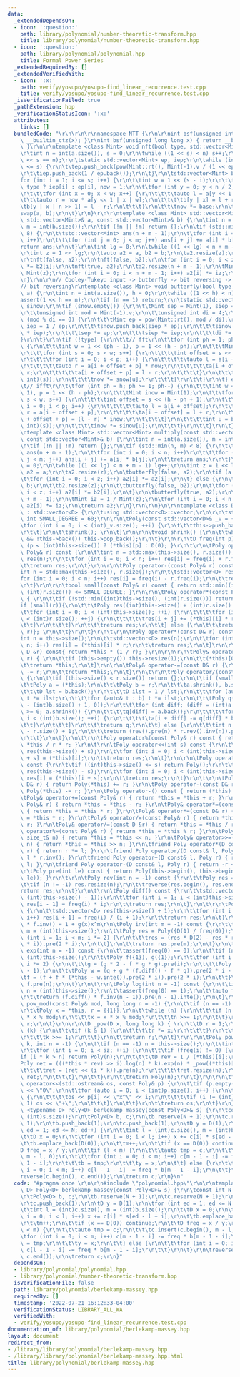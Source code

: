 ```yaml
---
data:
  _extendedDependsOn:
  - icon: ':question:'
    path: library/polynomial/number-theoretic-transform.hpp
    title: library/polynomial/number-theoretic-transform.hpp
  - icon: ':question:'
    path: library/polynomial/polynomial.hpp
    title: Formal Power Series
  _extendedRequiredBy: []
  _extendedVerifiedWith:
  - icon: ':x:'
    path: verify/yosupo/yosupo-find_linear_recurrence.test.cpp
    title: verify/yosupo/yosupo-find_linear_recurrence.test.cpp
  _isVerificationFailed: true
  _pathExtension: hpp
  _verificationStatusIcon: ':x:'
  attributes:
    links: []
  bundledCode: "\r\n\r\n\r\nnamespace NTT {\r\n\r\nint bsf(unsigned int x) { return\
    \ __builtin_ctz(x); }\r\nint bsf(unsigned long long x) { return __builtin_ctzll(x);\
    \ }\r\n\r\ntemplate <class Mint> void nft(bool type, std::vector<Mint>& a) {\r\
    \n\tint n = int(a.size()), s = 0;\r\n\twhile ((1 << s) < n) s++;\r\n\tassert(1\
    \ << s == n);\r\n\tstatic std::vector<Mint> ep, iep;\r\n\twhile (int(ep.size())\
    \ <= s) {\r\n\t\tep.push_back(pow(Mint::rt(), Mint(-1).v / (1 << ep.size())));\r\
    \n\t\tiep.push_back(1 / ep.back());\r\n\t}\r\n\tstd::vector<Mint> b(n);\r\n\t\
    for (int i = 1; i <= s; i++) {\r\n\t\tint w = 1 << (s - i);\r\n\t\tMint base =\
    \ type ? iep[i] : ep[i], now = 1;\r\n\t\tfor (int y = 0; y < n / 2; y += w) {\r\
    \n\t\t\tfor (int x = 0; x < w; x++) {\r\n\t\t\t\tauto l = a[y << 1 | x];\r\n\t\
    \t\t\tauto r = now * a[y << 1 | x | w];\r\n\t\t\t\tb[y | x] = l + r;\r\n\t\t\t\
    \tb[y | x | n >> 1] = l - r;\r\n\t\t\t}\r\n\t\t\tnow *= base;\r\n\t\t}\r\n\t\t\
    swap(a, b);\r\n\t}\r\n}\r\n\r\ntemplate <class Mint> std::vector<Mint> multiply_nft(const\
    \ std::vector<Mint>& a, const std::vector<Mint>& b) {\r\n\tint n = int(a.size()),\
    \ m = int(b.size());\r\n\tif (!n || !m) return {};\r\n\tif (std::min(n, m) <=\
    \ 8) {\r\n\t\tstd::vector<Mint> ans(n + m - 1);\r\n\t\tfor (int i = 0; i < n;\
    \ i++)\r\n\t\t\tfor (int j = 0; j < m; j++) ans[i + j] += a[i] * b[j];\r\n\t\t\
    return ans;\r\n\t}\r\n\tint lg = 0;\r\n\twhile ((1 << lg) < n + m - 1) lg++;\r\
    \n\tint z = 1 << lg;\r\n\tauto a2 = a, b2 = b;\r\n\ta2.resize(z);\r\n\tb2.resize(z);\r\
    \n\tnft(false, a2);\r\n\tnft(false, b2);\r\n\tfor (int i = 0; i < z; i++) a2[i]\
    \ *= b2[i];\r\n\tnft(true, a2);\r\n\ta2.resize(n + m - 1);\r\n\tMint iz = 1 /\
    \ Mint(z);\r\n\tfor (int i = 0; i < n + m - 1; i++) a2[i] *= iz;\r\n\treturn a2;\r\
    \n}\r\n\r\n// Cooley-Tukey: input -> butterfly -> bit reversing -> output \r\n\
    // bit reversing\r\ntemplate <class Mint> void butterfly(bool type, std::vector<Mint>&\
    \ a) {\r\n\tint n = int(a.size()), h = 0;\r\n\twhile ((1 << h) < n) h++;\r\n\t\
    assert(1 << h == n);\r\n\tif (n == 1) return;\r\n\tstatic std::vector<Mint> snow,\
    \ sinow;\r\n\tif (snow.empty()) {\r\n\t\tMint sep = Mint(1), siep = Mint(1);\r\
    \n\t\tunsigned int mod = Mint(-1).v;\r\n\t\tunsigned int di = 4;\r\n\t\twhile\
    \ (mod % di == 0) {\r\n\t\t\tMint ep = pow(Mint::rt(), mod / di);\r\n\t\t\tMint\
    \ iep = 1 / ep;\r\n\t\t\tsnow.push_back(siep * ep);\r\n\t\t\tsinow.push_back(sep\
    \ * iep);\r\n\t\t\tsep *= ep;\r\n\t\t\tsiep *= iep;\r\n\t\t\tdi *= 2;\r\n\t\t\
    }\r\n\t}\r\n\tif (!type) {\r\n\t\t// fft\r\n\t\tfor (int ph = 1; ph <= h; ph++)\
    \ {\r\n\t\t\tint w = 1 << (ph - 1), p = 1 << (h - ph);\r\n\t\t\tMint now = Mint(1);\r\
    \n\t\t\tfor (int s = 0; s < w; s++) {\r\n\t\t\t\tint offset = s << (h - ph + 1);\r\
    \n\t\t\t\tfor (int i = 0; i < p; i++) {\r\n\t\t\t\t\tauto l = a[i + offset];\r\
    \n\t\t\t\t\tauto r = a[i + offset + p] * now;\r\n\t\t\t\t\ta[i + offset] = l +\
    \ r;\r\n\t\t\t\t\ta[i + offset + p] = l - r;\r\n\t\t\t\t}\r\n\t\t\t\tint u = bsf(~(unsigned\
    \ int)(s));\r\n\t\t\t\tnow *= snow[u];\r\n\t\t\t}\r\n\t\t}\r\n\t} else {\r\n\t\
    \t// ifft\r\n\t\tfor (int ph = h; ph >= 1; ph--) {\r\n\t\t\tint w = 1 << (ph -\
    \ 1), p = 1 << (h - ph);\r\n\t\t\tMint inow = Mint(1);\r\n\t\t\tfor (int s = 0;\
    \ s < w; s++) {\r\n\t\t\t\tint offset = s << (h - ph + 1);\r\n\t\t\t\tfor (int\
    \ i = 0; i < p; i++) {\r\n\t\t\t\t\tauto l = a[i + offset];\r\n\t\t\t\t\tauto\
    \ r = a[i + offset + p];\r\n\t\t\t\t\ta[i + offset] = l + r;\r\n\t\t\t\t\ta[i\
    \ + offset + p] = (l - r) * inow;\r\n\t\t\t\t}\r\n\t\t\t\tint u = bsf(~(unsigned\
    \ int)(s));\r\n\t\t\t\tinow *= sinow[u];\r\n\t\t\t}\r\n\t\t}\r\n\t}\r\n}\r\n\r\
    \ntemplate <class Mint> std::vector<Mint> multiply(const std::vector<Mint>& a,\
    \ const std::vector<Mint>& b) {\r\n\tint n = int(a.size()), m = int(b.size());\r\
    \n\tif (!n || !m) return {};\r\n\tif (std::min(n, m) < 8) {\r\n\t\tstd::vector<Mint>\
    \ ans(n + m - 1);\r\n\t\tfor (int i = 0; i < n; i++)\r\n\t\t\tfor (int j = 0;\
    \ j < m; j++) ans[i + j] += a[i] * b[j];\r\n\t\treturn ans;\r\n\t}\r\n\tint lg\
    \ = 0;\r\n\twhile ((1 << lg) < n + m - 1) lg++;\r\n\tint z = 1 << lg;\r\n\tauto\
    \ a2 = a;\r\n\ta2.resize(z);\r\n\tbutterfly(false, a2);\r\n\tif (a == b) {\r\n\
    \t\tfor (int i = 0; i < z; i++) a2[i] *= a2[i];\r\n\t} else {\r\n\t\tauto b2 =\
    \ b;\r\n\t\tb2.resize(z);\r\n\t\tbutterfly(false, b2);\r\n\t\tfor (int i = 0;\
    \ i < z; i++) a2[i] *= b2[i];\r\n\t}\r\n\tbutterfly(true, a2);\r\n\ta2.resize(n\
    \ + m - 1);\r\n\tMint iz = 1 / Mint(z);\r\n\tfor (int i = 0; i < n + m - 1; i++)\
    \ a2[i] *= iz;\r\n\treturn a2;\r\n}\r\n\r\n}\n\r\ntemplate <class D> struct Poly\
    \ : std::vector<D> {\r\n\tusing std::vector<D>::vector;\r\n\r\n\tstatic const\
    \ int SMALL_DEGREE = 60;\r\n\r\n\tPoly(const std::vector<D>& _v = {}) { \r\n\t\
    \tfor (int i = 0; i < (int)_v.size(); ++i) {\r\n\t\t\tthis->push_back(_v[i]);\r\
    \n\t\t}\r\n\t\tshrink(); \r\n\t}\r\n\r\n\tvoid shrink() {\r\n\t\twhile (this->size()\
    \ && !this->back()) this->pop_back();\r\n\t}\r\n\r\n\tD freq(int p) const { return\
    \ (p < (int)this->size()) ? (*this)[p] : D(0); }\r\n\t\r\n\tPoly operator+(const\
    \ Poly& r) const {\r\n\t\tint n = std::max(this->size(), r.size());\r\n\t\tstd::vector<D>\
    \ res(n);\r\n\t\tfor (int i = 0; i < n; i++) res[i] = freq(i) + r.freq(i);\r\n\
    \t\treturn res;\r\n\t}\r\n\r\n\tPoly operator-(const Poly& r) const {\r\n\t\t\
    int n = std::max(this->size(), r.size());\r\n\t\tstd::vector<D> res(n);\r\n\t\t\
    for (int i = 0; i < n; i++) res[i] = freq(i) - r.freq(i);\r\n\t\treturn res;\r\
    \n\t}\r\n\r\n\tbool small(const Poly& r) const { return std::min((int)this->size(),\
    \ (int)r.size()) <= SMALL_DEGREE; }\r\n\r\n\tPoly operator*(const Poly& r) const\
    \ { \r\n\t\tif (!std::min((int)this->size(), (int)r.size())) return {};\r\n\t\t\
    if (small(r)){\r\n\t\t\tPoly res((int)this->size() + (int)r.size() - 1);\r\n\t\
    \t\tfor (int i = 0; i < (int)this->size(); ++i) {\r\n\t\t\t\tfor (int j = 0; j\
    \ < (int)r.size(); ++j) {\r\n\t\t\t\t\tres[i + j] += (*this)[i] * r[j];\r\n\t\t\
    \t\t}\r\n\t\t\t}\r\n\t\t\treturn res;\r\n\t\t} else {\r\n\t\t\treturn {NTT::multiply((*this),\
    \ r)}; \r\n\t\t}\r\n\t}\r\n\t\r\n\tPoly operator*(const D& r) const {\r\n\t\t\
    int n = this->size();\r\n\t\tstd::vector<D> res(n);\r\n\t\tfor (int i = 0; i <\
    \ n; i++) res[i] = (*this)[i] * r;\r\n\t\treturn res;\r\n\t}\r\n\r\n\tPoly operator/(const\
    \ D &r) const{ return *this * (1 / r); }\r\n\r\n\r\n\tPoly& operator+=(const D&\
    \ r) { \r\n\t\tif (this->empty()) this->resize(1);\r\n\t\t(*this)[0] += r;\r\n\
    \t\treturn *this;\r\n\t}\r\n\r\n\tPoly& operator-=(const D& r) {\r\n\t\t(*this)[0]\
    \ -= r;\r\n\t\treturn *this;\r\n\t}\r\n\t\r\n\tPoly operator/(const Poly& r) const\
    \ {\r\n\t\tif (this->size() < r.size()) return {};\r\n\t\tif (small(r)) {\r\n\t\
    \t\tPoly a = (*this);\r\n\t\t\tPoly b = r;\r\n\t\t\ta.shrink(), b.shrink();\r\n\
    \t\t\tD lst = b.back();\r\n\t\t\tD ilst = 1 / lst;\r\n\t\t\tfor (auto& t : a)\
    \ t *= ilst;\r\n\t\t\tfor (auto& t : b) t *= ilst;\r\n\t\t\tPoly q(std::max((int)a.size()\
    \ - (int)b.size() + 1, 0));\r\n\t\t\tfor (int diff; (diff = (int)a.size() - (int)b.size())\
    \ >= 0; a.shrink()) {\r\n\t\t\t\tq[diff] = a.back();\r\n\t\t\t\tfor (int i = 0;\
    \ i < (int)b.size(); ++i) {\r\n\t\t\t\t\ta[i + diff] -= q[diff] * b[i];\r\n\t\t\
    \t\t}\r\n\t\t\t}\r\n\t\t\treturn q;\r\n\t\t} else {\r\n\t\t\tint n = (int)this->size()\
    \ - r.size() + 1;\r\n\t\t\treturn (rev().pre(n) * r.rev().inv(n)).pre(n).rev(n);\r\
    \n\t\t}\r\n\t}\r\n\t\r\n\tPoly operator%(const Poly& r) const { return *this -\
    \ *this / r * r; }\r\n\t\r\n\tPoly operator<<(int s) const {\r\n\t\tstd::vector<D>\
    \ res(this->size() + s);\r\n\t\tfor (int i = 0; i < (int)this->size(); i++) res[i\
    \ + s] = (*this)[i];\r\n\t\treturn res;\r\n\t}\r\n\r\n\tPoly operator>>(int s)\
    \ const {\r\n\t\tif ((int)this->size() <= s) return Poly();\r\n\t\tstd::vector<D>\
    \ res(this->size() - s);\r\n\t\tfor (int i = 0; i < (int)this->size() - s; i++)\
    \ res[i] = (*this)[i + s];\r\n\t\treturn res;\r\n\t}\r\n\t\r\n\tPoly operator+(const\
    \ D& r) { return Poly(*this) += r; }\r\n\tPoly operator-(const D& r) { return\
    \ Poly(*this) -= r; }\r\n\tPoly operator-() const { return (*this) * -1; } \r\n\
    \tPoly& operator+=(const Poly& r) { return *this = *this + r; }\r\n\tPoly& operator-=(const\
    \ Poly& r) { return *this = *this - r; }\r\n\tPoly& operator*=(const Poly& r)\
    \ { return *this = *this * r; }\r\n\tPoly& operator*=(const D& r) { return *this\
    \ = *this * r; }\r\n\tPoly& operator/=(const Poly& r) { return *this = *this /\
    \ r; }\r\n\tPoly& operator/=(const D &r) { return *this = *this / r; }\r\n\tPoly&\
    \ operator%=(const Poly& r) { return *this = *this % r; }\r\n\tPoly& operator<<=(const\
    \ size_t& n) { return *this = *this << n; }\r\n\tPoly& operator>>=(const size_t&\
    \ n) { return *this = *this >> n; }\r\n\tfriend Poly operator*(D const& l, Poly\
    \ r) { return r *= l; }\r\n\tfriend Poly operator/(D const& l, Poly r) { return\
    \ l * r.inv(); }\r\n\tfriend Poly operator+(D const& l, Poly r) { return r +=\
    \ l; }\r\n\tfriend Poly operator-(D const& l, Poly r) { return -r + l; }\r\n\r\
    \n\tPoly pre(int le) const { return Poly(this->begin(), this->begin() + std::min((int)this->size(),\
    \ le)); }\r\n\t\r\n\tPoly rev(int n = -1) const {\r\n\t\tPoly res = *this;\r\n\
    \t\tif (n != -1) res.resize(n);\r\n\t\treverse(res.begin(), res.end());\r\n\t\t\
    return res;\r\n\t}\r\n\t\r\n\tPoly diff() const {\r\n\t\tstd::vector<D> res(std::max(0,\
    \ (int)this->size() - 1));\r\n\t\tfor (int i = 1; i < (int)this->size(); i++)\
    \ res[i - 1] = freq(i) * i;\r\n\t\treturn res;\r\n\t}\r\n\t\r\n\tPoly inte() const\
    \ {\r\n\t\tstd::vector<D> res(this->size() + 1);\r\n\t\tfor (int i = 0; i < (int)this->size();\
    \ i++) res[i + 1] = freq(i) / (i + 1);\r\n\t\treturn res;\r\n\t}\r\n\r\n\t// f\
    \ * f.inv() = 1 + g(x)x^m\r\n\tPoly inv(int m = -1) const {\r\n\t\tif (m == -1)\
    \ m = (int)this->size();\r\n\t\tPoly res = Poly({D(1) / freq(0)});\r\n\t\tfor\
    \ (int i = 1; i < m; i *= 2) {\r\n\t\t\tres = (res * D(2) - res * res * pre(2\
    \ * i)).pre(2 * i);\r\n\t\t}\r\n\t\treturn res.pre(m);\r\n\t}\r\n\t\r\n\tPoly\
    \ exp(int n = -1) const {\r\n\t\tassert(freq(0) == 0);\r\n\t\tif (n == -1) n =\
    \ (int)this->size();\r\n\t\tPoly f({1}), g({1});\r\n\t\tfor (int i = 1; i < n;\
    \ i *= 2) {\r\n\t\t\tg = (g * 2 - f * g * g).pre(i);\r\n\t\t\tPoly q = diff().pre(i\
    \ - 1);\r\n\t\t\tPoly w = (q + g * (f.diff() - f * q)).pre(2 * i - 1);\r\n\t\t\
    \tf = (f + f * (*this - w.inte()).pre(2 * i)).pre(2 * i);\r\n\t\t}\r\n\t\treturn\
    \ f.pre(n);\r\n\t}\r\n\t\r\n\tPoly log(int n = -1) const {\r\n\t\tif (n == -1)\
    \ n = (int)this->size();\r\n\t\tassert(freq(0) == 1);\r\n\t\tauto f = pre(n);\r\
    \n\t\treturn (f.diff() * f.inv(n - 1)).pre(n - 1).inte();\r\n\t}\r\n\r\n\tPoly\
    \ pow_mod(const Poly& mod, long long n = -1) {\r\n\t\tif (n == -1) n = this->size();\r\
    \n\t\tPoly x = *this, r = {{1}};\r\n\t\twhile (n) {\r\n\t\t\tif (n & 1) r = r\
    \ * x % mod;\r\n\t\t\tx = x * x % mod;\r\n\t\t\tn >>= 1;\r\n\t\t}\r\n\t\treturn\
    \ r;\r\n\t}\r\n\r\n\tD _pow(D x, long long k) { \r\n\t\tD r = 1;\r\n\t\twhile\
    \ (k) {\r\n\t\t\tif (k & 1) {\r\n\t\t\t\tr *= x;\r\n\t\t\t}\r\n\t\t\tx *= x;\r\
    \n\t\t\tk >>= 1;\r\n\t\t}\r\n\t\treturn r;\r\n\t}\r\n\r\n\tPoly pow(long long\
    \ k, int n = -1) {\r\n\t\tif (n == -1) n = this->size();\r\n\t\tint sz = (int)this->size();\r\
    \n\t\tfor (int i = 0; i < sz; ++i) {\r\n\t\t\tif (freq(i) != 0) {\r\n\t\t\t\t\
    if (i * k > n) return Poly(n);\r\n\t\t\t\tD rev = 1 / (*this)[i];\r\n\t\t\t\t\
    Poly ret = (((*this * rev) >> i).log(n) * k).exp(n) * _pow((*this)[i], k);\r\n\
    \t\t\t\tret = (ret << (i * k)).pre(n);\r\n\t\t\t\tret.resize(n);\r\n\t\t\t\treturn\
    \ ret;\r\n\t\t\t}\r\n\t\t}\r\n\t\treturn Poly(n);\r\n\t}\r\n\r\n\tfriend std::ostream&\
    \ operator<<(std::ostream& os, const Poly& p) {\r\n\t\tif (p.empty()) return os\
    \ << \"0\";\r\n\t\tfor (auto i = 0; i < (int)p.size(); i++) {\r\n\t\t\tif (p[i])\
    \ {\r\n\t\t\t\tos << p[i] << \"x^\" << i;\r\n\t\t\t\tif (i != (int)p.size() -\
    \ 1) os << \"+\";\r\n\t\t\t}\r\n\t\t}\r\n\t\treturn os;\r\n\t}\r\n};\n\r\ntemplate\
    \ <typename D> Poly<D> berlekamp_massey(const Poly<D>& s) {\r\n\tconst int N =\
    \ (int)s.size();\r\n\tPoly<D> b, c;\r\n\tb.reserve(N + 1);\r\n\tc.reserve(N +\
    \ 1);\r\n\tb.push_back(1);\r\n\tc.push_back(1);\r\n\tD y = D(1);\r\n\tfor (int\
    \ ed = 1; ed <= N; ed++) {\r\n\t\tint l = (int)c.size(), m = (int)b.size();\r\n\
    \t\tD x = 0;\r\n\t\tfor (int i = 0; i < l; i++) x += c[i] * s[ed - l + i];\r\n\
    \t\tb.emplace_back(D(0));\r\n\t\tm++;\r\n\t\tif (x == D(0)) continue;\r\n\t\t\
    D freq = x / y;\r\n\t\tif (l < m) {\r\n\t\t\tauto tmp = c;\r\n\t\t\tc.insert(c.begin(),\
    \ m - l, 0);\r\n\t\t\tfor (int i = 0; i < m; i++) c[m - 1 - i] -= freq * b[m -\
    \ 1 - i];\r\n\t\t\tb = tmp;\r\n\t\t\ty = x;\r\n\t\t} else {\r\n\t\t\tfor (int\
    \ i = 0; i < m; i++) c[l - 1 - i] -= freq * b[m - 1 - i];\r\n\t\t}\r\n\t}\r\n\t\
    reverse(c.begin(), c.end());\r\n\treturn c;\r\n}\n"
  code: "#pragma once \r\n\r\n#include \"polynomial.hpp\"\r\n\r\ntemplate <typename\
    \ D> Poly<D> berlekamp_massey(const Poly<D>& s) {\r\n\tconst int N = (int)s.size();\r\
    \n\tPoly<D> b, c;\r\n\tb.reserve(N + 1);\r\n\tc.reserve(N + 1);\r\n\tb.push_back(1);\r\
    \n\tc.push_back(1);\r\n\tD y = D(1);\r\n\tfor (int ed = 1; ed <= N; ed++) {\r\n\
    \t\tint l = (int)c.size(), m = (int)b.size();\r\n\t\tD x = 0;\r\n\t\tfor (int\
    \ i = 0; i < l; i++) x += c[i] * s[ed - l + i];\r\n\t\tb.emplace_back(D(0));\r\
    \n\t\tm++;\r\n\t\tif (x == D(0)) continue;\r\n\t\tD freq = x / y;\r\n\t\tif (l\
    \ < m) {\r\n\t\t\tauto tmp = c;\r\n\t\t\tc.insert(c.begin(), m - l, 0);\r\n\t\t\
    \tfor (int i = 0; i < m; i++) c[m - 1 - i] -= freq * b[m - 1 - i];\r\n\t\t\tb\
    \ = tmp;\r\n\t\t\ty = x;\r\n\t\t} else {\r\n\t\t\tfor (int i = 0; i < m; i++)\
    \ c[l - 1 - i] -= freq * b[m - 1 - i];\r\n\t\t}\r\n\t}\r\n\treverse(c.begin(),\
    \ c.end());\r\n\treturn c;\r\n}"
  dependsOn:
  - library/polynomial/polynomial.hpp
  - library/polynomial/number-theoretic-transform.hpp
  isVerificationFile: false
  path: library/polynomial/berlekamp-massey.hpp
  requiredBy: []
  timestamp: '2022-07-21 16:12:33-04:00'
  verificationStatus: LIBRARY_ALL_WA
  verifiedWith:
  - verify/yosupo/yosupo-find_linear_recurrence.test.cpp
documentation_of: library/polynomial/berlekamp-massey.hpp
layout: document
redirect_from:
- /library/library/polynomial/berlekamp-massey.hpp
- /library/library/polynomial/berlekamp-massey.hpp.html
title: library/polynomial/berlekamp-massey.hpp
---
```

